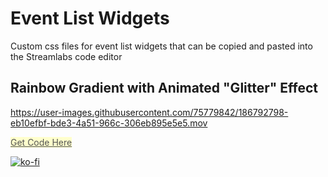 # Event List Widgets
Custom css files for event list widgets that can be copied and pasted into the Streamlabs code editor

## Rainbow Gradient with Animated "Glitter" Effect

https://user-images.githubusercontent.com/75779842/186792798-eb10efbf-bde3-4a51-966c-306eb895e5e5.mov


<a href="https://github.com/redstarblanket/event-list-widgets/blob/dank/rainbow-gradient.css" target="_blank" style="color: #555; background: #ffc;">Get Code Here</a>


[![ko-fi](https://ko-fi.com/img/githubbutton_sm.svg)](https://ko-fi.com/O4O5BY0J2)



